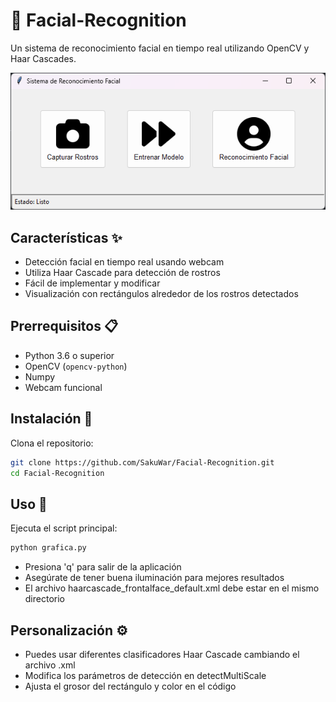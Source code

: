 # 👤 Facial-Recognition

Un sistema de reconocimiento facial en tiempo real utilizando OpenCV y Haar Cascades.

<p align="center">
  <img src="https://raw.githubusercontent.com/SakuWar/Facial-Recognition/main/Screenshot%202025-04-02%20170628.png" alt="Demo">
</p>

## Características ✨

- Detección facial en tiempo real usando webcam
- Utiliza Haar Cascade para detección de rostros
- Fácil de implementar y modificar
- Visualización con rectángulos alrededor de los rostros detectados

## Prerrequisitos 📋

- Python 3.6 o superior
- OpenCV (`opencv-python`)
- Numpy
- Webcam funcional

## Instalación 🔧

Clona el repositorio:
```bash
git clone https://github.com/SakuWar/Facial-Recognition.git
cd Facial-Recognition
```

## Uso 🚀

Ejecuta el script principal:
```bash
python grafica.py
```
- Presiona 'q' para salir de la aplicación
- Asegúrate de tener buena iluminación para mejores resultados
- El archivo haarcascade_frontalface_default.xml debe estar en el mismo directorio

## Personalización ⚙️

- Puedes usar diferentes clasificadores Haar Cascade cambiando el archivo .xml
- Modifica los parámetros de detección en detectMultiScale
- Ajusta el grosor del rectángulo y color en el código
